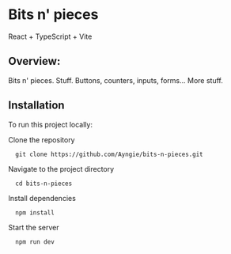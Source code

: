 # Bits n' pieces 
React + TypeScript + Vite


## Overview:
Bits n' pieces. Stuff. 
Buttons, counters, inputs, forms...
More stuff.


## Installation
To run this project locally:

Clone the repository

```terminal
  git clone https://github.com/Ayngie/bits-n-pieces.git
```

Navigate to the project directory

```terminal
  cd bits-n-pieces
```

Install dependencies

```terminal
  npm install
```

Start the server

```terminal
  npm run dev
```
